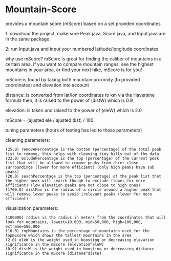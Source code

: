 # Mountain-Score
provides a mountain score (mScore) based on a set provided coordinates

1: download the project, make sure Peak.java, Score.java, and Input.java are in the same package

2: run Input.java and input your numbered latitude/longitude coordinates

why use mScore? mScore is great for finding the caliber of mountains in a certain area. if you want to compare mountain ranges, see the highest mountains in your area, or find your next hike, mScore is for you!

mScore is found by taking both mountain proximity (to provided coordinates) and elevation into account

distance: is converted from lat/lon coordinates to km via the Haversine formula
then, it is raised to the power of (distW) which is 0.9

elevation: is taken and raised to the power of (eleW) which is 2.0

mScore = (ajusted ele / ajusted dist) / 100

tuning parameters (hours of testing has led to these parameters)

  cleaning parameters:
  
    (25.0) removePercentage is the bottom (percentage) of the total peak list to remove, this helps with cleaning tiny hills out of the data
    (33.0) exludePercentage is the top (percentage) of the current peak list that will be allowed to remove peaks from thier close surroundings (lower for more efficient) (only high peaks have sub peaks)
    (20.0) seachPercentage is the top (percentage) of the peak list that the higher peak will search though to exclude (lower for more efficient) (low elevation peaks are not close to high ones)
    (1700.0) distMax is the radius of a circle around a higher peak that will remove lower peaks to avoid irelevant peaks (lower for more efficient)

  visualization parameters:
  
    (100000) radius is the radius in meters from the coordinates that will look for mountains, lowest=10,000, mid=50,000, high=100,000, extreme=500,000
    (10.0) topMountains is the percentage of mountains used for the topmScore which shows the tallest mountains in the area
    (2.0) eleW is the weight used in boosting or decreasing elevation significance in the mScore (elevation^eleW)
    (0.9) distW is the weight used in boosting or decreasing distance significance in the mScore (distane^distW)
